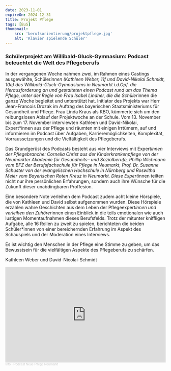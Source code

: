 ```yaml
---
date: 2023-11-01
expireOn: 2024-12-31
title: Projekt Pflege
tags: [BuS]
thumbnail:
    src: 'berufsorientierung/projektpflege.jpg'
    alt: 'Klavier spielende Schüler'
---
```


### Schülerprojekt am Willibald-Gluck-Gymnasium: Podcast beleuchtet die Welt des Pflegeberufs

In der vergangenen Woche nahmen zwei, im Rahmen eines Castings ausgewählte, Schüler*innen (Kathleen Weber, 11f und David-Nikolai Schmidt, 10e) des Willibald-Gluck-Gymnasiums in Neumarkt i.d.Opf. die Herausforderung an und gestalteten einen Podcast rund um das Thema Pflege, unter der Regie von Frau Isabel Lindner, die die Schüler*innen die ganze Woche begleitet und unterstützt hat. Initiator des Projekts war Herr Jean-Francois Drozak im Auftrag des bayerischen Staatsministeriums für Gesundheit und Pflege. Frau Linda Kraus als KBO, kümmerte sich um den reibungslosen Ablauf der Projektwoche an der Schule. Vom 13. November bis zum 17. November interviewten Kathleen und David-Nikolai, Expert*innen aus der Pflege und räumten mit einigen Irrtümern, auf und informieren im Podcast über Aufgaben, Karrieremöglichkeiten,  Komplexität, Vorraussetzungen und die Vielfältigkeit des Pflegeberufs.

Das Grundgerüst des Podcasts besteht aus vier Interviews mit Expert*innen der Pflegebranche: Cornelia Christ aus der Kinderkrankenpflege von der Neumarkter Akademie für Gesundheits– und Sozialberufe, Phillip Wichmann vom BFZ der Berufsfachschule für Pflege in Neumarkt, Prof. Dr. Susanne Schuster von der evangelischen Hochschule in Nürnberg und Roswitha Meier vom Bayerischen Roten Kreuz in Neumarkt. Diese Expert*innen teilten nicht nur ihre persönlichen Erfahrungen, sondern auch ihre Wünsche für die Zukunft dieser unabdingbaren Proffesion.

Eine besondere Note verleihen dem Podcast zudem acht kleine Hörspiele, die von Kathleen und David selbst aufgenommen wurden. Diese Hörspiele erzählen wahre Geschichten aus dem Leben der Pflegeexpert*innen und verleihen den Zuhörer*innen einen Einblick in die teils emotionalen wie auch lustigen Momentaufnahmen dieses Berufsfelds. Trotz der mitunter kniffligen Aufgabe, alle 16 Rollen zu zweit zu spielen, berichteten die beiden Schüler*innen von einer bereichernden Erfahrung im Aspekt des Schauspiels und der Moderation eines Interviews. 

Es ist wichtig den Menschen in der Pflege eine Stimme zu geben, um das Bewusstsein für die vielfältigen Aspekte des Pflegeberufs zu schärfen.

Kathleen Weber und David-Nicolai-Schmidt

<iframe width='100%' height='300' scrolling='no' frameborder='no' allow='autoplay' src='https://w.soundcloud.com/player/?url=https%3A//api.soundcloud.com/tracks/1681966308&color=%23ff5500&auto_play=false&hide_related=false&show_comments=true&show_user=true&show_reposts=false&show_teaser=true&visual=true'></iframe><div style='font-size: 10px; color: #cccccc;line-break: anywhere;word-break: normal;overflow: hidden;white-space: nowrap;text-overflow: ellipsis; font-family: Interstate,Lucida Grande,Lucida Sans Unicode,Lucida Sans,Garuda,Verdana,Tahoma,sans-serif;font-weight: 100;'><a href='https://soundcloud.com/info-946328072' title='Info' target='_blank' style='color: #cccccc; text-decoration: none;'>Info</a> · <a href='https://soundcloud.com/info-946328072/podcast-neue-pflege-neumarkt' title='Podcast Neue Pflege Neumarkt' target='_blank' style='color: #cccccc; text-decoration: none;'>Podcast Neue Pflege Neumarkt</a></div>